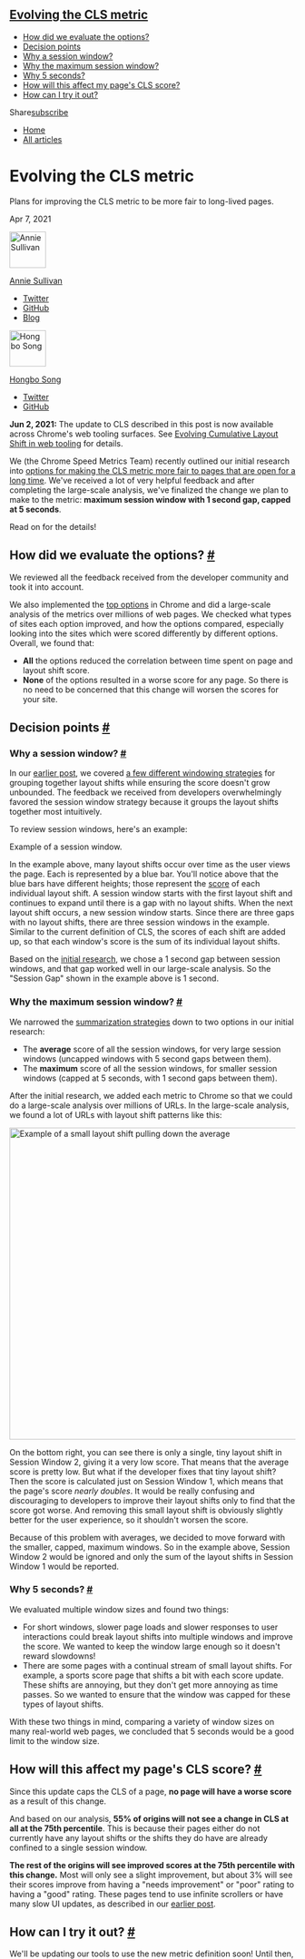 <embed src="https://web-dev.imgix.net/image/admin/JSBg0yF1fatrTDQSKiTW.webp?auto=format" class="w-hero w-hero--cover" sizes="100vw" srcset="https://web-dev.imgix.net/image/admin/JSBg0yF1fatrTDQSKiTW.webp?auto=format&amp;w=200 200w, https://web-dev.imgix.net/image/admin/JSBg0yF1fatrTDQSKiTW.webp?auto=format&amp;w=228 228w, https://web-dev.imgix.net/image/admin/JSBg0yF1fatrTDQSKiTW.webp?auto=format&amp;w=260 260w, https://web-dev.imgix.net/image/admin/JSBg0yF1fatrTDQSKiTW.webp?auto=format&amp;w=296 296w, https://web-dev.imgix.net/image/admin/JSBg0yF1fatrTDQSKiTW.webp?auto=format&amp;w=338 338w, https://web-dev.imgix.net/image/admin/JSBg0yF1fatrTDQSKiTW.webp?auto=format&amp;w=385 385w, https://web-dev.imgix.net/image/admin/JSBg0yF1fatrTDQSKiTW.webp?auto=format&amp;w=439 439w, https://web-dev.imgix.net/image/admin/JSBg0yF1fatrTDQSKiTW.webp?auto=format&amp;w=500 500w, https://web-dev.imgix.net/image/admin/JSBg0yF1fatrTDQSKiTW.webp?auto=format&amp;w=571 571w, https://web-dev.imgix.net/image/admin/JSBg0yF1fatrTDQSKiTW.webp?auto=format&amp;w=650 650w, https://web-dev.imgix.net/image/admin/JSBg0yF1fatrTDQSKiTW.webp?auto=format&amp;w=741 741w, https://web-dev.imgix.net/image/admin/JSBg0yF1fatrTDQSKiTW.webp?auto=format&amp;w=845 845w, https://web-dev.imgix.net/image/admin/JSBg0yF1fatrTDQSKiTW.webp?auto=format&amp;w=964 964w, https://web-dev.imgix.net/image/admin/JSBg0yF1fatrTDQSKiTW.webp?auto=format&amp;w=1098 1098w, https://web-dev.imgix.net/image/admin/JSBg0yF1fatrTDQSKiTW.webp?auto=format&amp;w=1252 1252w, https://web-dev.imgix.net/image/admin/JSBg0yF1fatrTDQSKiTW.webp?auto=format&amp;w=1428 1428w, https://web-dev.imgix.net/image/admin/JSBg0yF1fatrTDQSKiTW.webp?auto=format&amp;w=1600 1600w" width="1600" height="480" />

## <a href="#evolving-the-cls-metric" class="w-toc__header--link">Evolving the CLS metric</a>

- [How did we evaluate the options?](#how-did-we-evaluate-the-options)
- [Decision points](#decision-points)
- [Why a session window?](#why-a-session-window)
- [Why the maximum session window?](#why-the-maximum-session-window)
- [Why 5 seconds?](#why-5-seconds)
- [How will this affect my page's CLS score?](#how-will-this-affect-my-page's-cls-score)
- [How can I try it out?](#how-can-i-try-it-out)

Share<a href="/newsletter/" class="gc-analytics-event w-actions__fab w-actions__fab--subscribe"><span>subscribe</span></a>

- <a href="/" class="gc-analytics-event w-breadcrumbs__link w-breadcrumbs__link--left-justify">Home</a>
- <a href="/blog" class="gc-analytics-event w-breadcrumbs__link">All articles</a>

# Evolving the CLS metric

Plans for improving the CLS metric to be more fair to long-lived pages.

Apr 7, 2021

[<img src="https://web-dev.imgix.net/image/admin/Elo3rfkiDHm148ov4IZU.jpg?auto=format&amp;fit=crop&amp;h=64&amp;w=64" alt="Annie Sullivan" class="w-author__image" sizes="(min-width: 64px) 64px, calc(100vw - 48px)" srcset="https://web-dev.imgix.net/image/admin/Elo3rfkiDHm148ov4IZU.jpg?fit=crop&amp;h=64&amp;w=64&amp;auto=format&amp;dpr=1&amp;q=75, https://web-dev.imgix.net/image/admin/Elo3rfkiDHm148ov4IZU.jpg?fit=crop&amp;h=64&amp;w=64&amp;auto=format&amp;dpr=2&amp;q=50 2x, https://web-dev.imgix.net/image/admin/Elo3rfkiDHm148ov4IZU.jpg?fit=crop&amp;h=64&amp;w=64&amp;auto=format&amp;dpr=3&amp;q=35 3x, https://web-dev.imgix.net/image/admin/Elo3rfkiDHm148ov4IZU.jpg?fit=crop&amp;h=64&amp;w=64&amp;auto=format&amp;dpr=4&amp;q=23 4x, https://web-dev.imgix.net/image/admin/Elo3rfkiDHm148ov4IZU.jpg?fit=crop&amp;h=64&amp;w=64&amp;auto=format&amp;dpr=5&amp;q=20 5x" width="64" height="64" />](/authors/anniesullie/)

<a href="/authors/anniesullie/" class="w-author__name-link">Annie Sullivan</a>

- <a href="https://twitter.com/anniesullie" class="w-author__link">Twitter</a>
- <a href="https://github.com/anniesullie" class="w-author__link">GitHub</a>
- <a href="https://anniesullie.com" class="w-author__link">Blog</a>

[<img src="https://web-dev.imgix.net/image/MZfwZ8oVW8U6tzo5CXffcER0jR83/ieAP4AO0so7own9kFVW4.png?auto=format&amp;fit=crop&amp;h=64&amp;w=64" alt="Hongbo Song" class="w-author__image" sizes="(min-width: 64px) 64px, calc(100vw - 48px)" srcset="https://web-dev.imgix.net/image/MZfwZ8oVW8U6tzo5CXffcER0jR83/ieAP4AO0so7own9kFVW4.png?fit=crop&amp;h=64&amp;w=64&amp;auto=format&amp;dpr=1&amp;q=75, https://web-dev.imgix.net/image/MZfwZ8oVW8U6tzo5CXffcER0jR83/ieAP4AO0so7own9kFVW4.png?fit=crop&amp;h=64&amp;w=64&amp;auto=format&amp;dpr=2&amp;q=50 2x, https://web-dev.imgix.net/image/MZfwZ8oVW8U6tzo5CXffcER0jR83/ieAP4AO0so7own9kFVW4.png?fit=crop&amp;h=64&amp;w=64&amp;auto=format&amp;dpr=3&amp;q=35 3x, https://web-dev.imgix.net/image/MZfwZ8oVW8U6tzo5CXffcER0jR83/ieAP4AO0so7own9kFVW4.png?fit=crop&amp;h=64&amp;w=64&amp;auto=format&amp;dpr=4&amp;q=23 4x, https://web-dev.imgix.net/image/MZfwZ8oVW8U6tzo5CXffcER0jR83/ieAP4AO0so7own9kFVW4.png?fit=crop&amp;h=64&amp;w=64&amp;auto=format&amp;dpr=5&amp;q=20 5x" width="64" height="64" />](/authors/hbsong/)

<a href="/authors/hbsong/" class="w-author__name-link">Hongbo Song</a>

- <a href="https://twitter.com/HongboSong" class="w-author__link">Twitter</a>
- <a href="https://github.com/debugtive0517" class="w-author__link">GitHub</a>

**Jun 2, 2021:** The update to CLS described in this post is now available across Chrome's web tooling surfaces. See [Evolving Cumulative Layout Shift in web tooling](/cls-web-tooling/) for details.

We (the Chrome Speed Metrics Team) recently outlined our initial research into [options for making the CLS metric more fair to pages that are open for a long time](/better-layout-shift-metric/). We've received a lot of very helpful feedback and after completing the large-scale analysis, we've finalized the change we plan to make to the metric: **maximum session window with 1 second gap, capped at 5 seconds**.

Read on for the details!

## How did we evaluate the options? <a href="#how-did-we-evaluate-the-options" class="w-headline-link">#</a>

We reviewed all the feedback received from the developer community and took it into account.

We also implemented the [top options](/better-layout-shift-metric/#best-strategies) in Chrome and did a large-scale analysis of the metrics over millions of web pages. We checked what types of sites each option improved, and how the options compared, especially looking into the sites which were scored differently by different options. Overall, we found that:

- **All** the options reduced the correlation between time spent on page and layout shift score.
- **None** of the options resulted in a worse score for any page. So there is no need to be concerned that this change will worsen the scores for your site.

## Decision points <a href="#decision-points" class="w-headline-link">#</a>

### Why a session window? <a href="#why-a-session-window" class="w-headline-link">#</a>

In our [earlier post](/better-layout-shift-metric/), we covered [a few different windowing strategies](/better-layout-shift-metric/#windowing-strategies) for grouping together layout shifts while ensuring the score doesn't grow unbounded. The feedback we received from developers overwhelmingly favored the session window strategy because it groups the layout shifts together most intuitively.

To review session windows, here's an example:

Example of a session window.

In the example above, many layout shifts occur over time as the user views the page. Each is represented by a blue bar. You'll notice above that the blue bars have different heights; those represent the [score](/cls/#layout-shift-score) of each individual layout shift. A session window starts with the first layout shift and continues to expand until there is a gap with no layout shifts. When the next layout shift occurs, a new session window starts. Since there are three gaps with no layout shifts, there are three session windows in the example. Similar to the current definition of CLS, the scores of each shift are added up, so that each window's score is the sum of its individual layout shifts.

Based on the [initial research](/better-layout-shift-metric/#best-strategies), we chose a 1 second gap between session windows, and that gap worked well in our large-scale analysis. So the "Session Gap" shown in the example above is 1 second.

### Why the maximum session window? <a href="#why-the-maximum-session-window" class="w-headline-link">#</a>

We narrowed the [summarization strategies](/better-layout-shift-metric/#summarization) down to two options in our initial research:

- The **average** score of all the session windows, for very large session windows (uncapped windows with 5 second gaps between them).
- The **maximum** score of all the session windows, for smaller session windows (capped at 5 seconds, with 1 second gaps between them).

After the initial research, we added each metric to Chrome so that we could do a large-scale analysis over millions of URLs. In the large-scale analysis, we found a lot of URLs with layout shift patterns like this:

<img src="https://web-dev.imgix.net/image/MZfwZ8oVW8U6tzo5CXffcER0jR83/bW3lHZmss3cqGayZsq4P.png?auto=format" alt="Example of a small layout shift pulling down the average" sizes="(min-width: 800px) 800px, calc(100vw - 48px)" srcset="https://web-dev.imgix.net/image/MZfwZ8oVW8U6tzo5CXffcER0jR83/bW3lHZmss3cqGayZsq4P.png?auto=format&amp;w=200 200w, https://web-dev.imgix.net/image/MZfwZ8oVW8U6tzo5CXffcER0jR83/bW3lHZmss3cqGayZsq4P.png?auto=format&amp;w=228 228w, https://web-dev.imgix.net/image/MZfwZ8oVW8U6tzo5CXffcER0jR83/bW3lHZmss3cqGayZsq4P.png?auto=format&amp;w=260 260w, https://web-dev.imgix.net/image/MZfwZ8oVW8U6tzo5CXffcER0jR83/bW3lHZmss3cqGayZsq4P.png?auto=format&amp;w=296 296w, https://web-dev.imgix.net/image/MZfwZ8oVW8U6tzo5CXffcER0jR83/bW3lHZmss3cqGayZsq4P.png?auto=format&amp;w=338 338w, https://web-dev.imgix.net/image/MZfwZ8oVW8U6tzo5CXffcER0jR83/bW3lHZmss3cqGayZsq4P.png?auto=format&amp;w=385 385w, https://web-dev.imgix.net/image/MZfwZ8oVW8U6tzo5CXffcER0jR83/bW3lHZmss3cqGayZsq4P.png?auto=format&amp;w=439 439w, https://web-dev.imgix.net/image/MZfwZ8oVW8U6tzo5CXffcER0jR83/bW3lHZmss3cqGayZsq4P.png?auto=format&amp;w=500 500w, https://web-dev.imgix.net/image/MZfwZ8oVW8U6tzo5CXffcER0jR83/bW3lHZmss3cqGayZsq4P.png?auto=format&amp;w=571 571w, https://web-dev.imgix.net/image/MZfwZ8oVW8U6tzo5CXffcER0jR83/bW3lHZmss3cqGayZsq4P.png?auto=format&amp;w=650 650w, https://web-dev.imgix.net/image/MZfwZ8oVW8U6tzo5CXffcER0jR83/bW3lHZmss3cqGayZsq4P.png?auto=format&amp;w=741 741w, https://web-dev.imgix.net/image/MZfwZ8oVW8U6tzo5CXffcER0jR83/bW3lHZmss3cqGayZsq4P.png?auto=format&amp;w=845 845w, https://web-dev.imgix.net/image/MZfwZ8oVW8U6tzo5CXffcER0jR83/bW3lHZmss3cqGayZsq4P.png?auto=format&amp;w=964 964w, https://web-dev.imgix.net/image/MZfwZ8oVW8U6tzo5CXffcER0jR83/bW3lHZmss3cqGayZsq4P.png?auto=format&amp;w=1098 1098w, https://web-dev.imgix.net/image/MZfwZ8oVW8U6tzo5CXffcER0jR83/bW3lHZmss3cqGayZsq4P.png?auto=format&amp;w=1252 1252w, https://web-dev.imgix.net/image/MZfwZ8oVW8U6tzo5CXffcER0jR83/bW3lHZmss3cqGayZsq4P.png?auto=format&amp;w=1428 1428w, https://web-dev.imgix.net/image/MZfwZ8oVW8U6tzo5CXffcER0jR83/bW3lHZmss3cqGayZsq4P.png?auto=format&amp;w=1600 1600w" width="800" height="550" />

On the bottom right, you can see there is only a single, tiny layout shift in Session Window 2, giving it a very low score. That means that the average score is pretty low. But what if the developer fixes that tiny layout shift? Then the score is calculated just on Session Window 1, which means that the page's score _nearly doubles_. It would be really confusing and discouraging to developers to improve their layout shifts only to find that the score got worse. And removing this small layout shift is obviously slightly better for the user experience, so it shouldn't worsen the score.

Because of this problem with averages, we decided to move forward with the smaller, capped, maximum windows. So in the example above, Session Window 2 would be ignored and only the sum of the layout shifts in Session Window 1 would be reported.

### Why 5 seconds? <a href="#why-5-seconds" class="w-headline-link">#</a>

We evaluated multiple window sizes and found two things:

- For short windows, slower page loads and slower responses to user interactions could break layout shifts into multiple windows and improve the score. We wanted to keep the window large enough so it doesn't reward slowdowns!
- There are some pages with a continual stream of small layout shifts. For example, a sports score page that shifts a bit with each score update. These shifts are annoying, but they don't get more annoying as time passes. So we wanted to ensure that the window was capped for these types of layout shifts.

With these two things in mind, comparing a variety of window sizes on many real-world web pages, we concluded that 5 seconds would be a good limit to the window size.

## How will this affect my page's CLS score? <a href="#how-will-this-affect-my-page&#39;s-cls-score" class="w-headline-link">#</a>

Since this update caps the CLS of a page, **no page will have a worse score** as a result of this change.

And based on our analysis, **55% of origins will not see a change in CLS at all at the 75th percentile**. This is because their pages either do not currently have any layout shifts or the shifts they do have are already confined to a single session window.

**The rest of the origins will see improved scores at the 75th percentile with this change.** Most will only see a slight improvement, but about 3% will see their scores improve from having a "needs improvement" or "poor" rating to having a "good" rating. These pages tend to use infinite scrollers or have many slow UI updates, as described in our [earlier post](/better-layout-shift-metric/).

## How can I try it out? <a href="#how-can-i-try-it-out" class="w-headline-link">#</a>

We'll be updating our tools to use the new metric definition soon! Until then, you can try out the updated version of CLS on any site using the [example JavaScript implementations](https://github.com/mmocny/web-vitals/wiki/Snippets-for-LSN-using-PerformanceObserver) or the [fork of the Web Vitals extension](https://github.com/mmocny/web-vitals-extension/tree/experimental-ls).

Thanks to everyone who took the time to read the previous post and give their feedback!

<a href="/tags/performance/" class="w-chip">Performance</a> <a href="/tags/web-vitals/" class="w-chip">Web Vitals</a>

<span class="w-mr--sm">Last updated: Apr 7, 2021 </span>[Improve article](https://github.com/GoogleChrome/web.dev/blob/master/src/site/content/en/blog/evolving-cls/index.md)

<a href="/blog" class="gc-analytics-event w-article-navigation__link w-article-navigation__link--back w-article-navigation__link--single">Return to all articles</a>

- ### Contribute

  - <a href="https://github.com/GoogleChrome/web.dev/issues/new?assignees=&amp;labels=bug&amp;template=bug_report.md&amp;title=" class="w-footer__linkbox-link">File a bug</a>
  - <a href="https://github.com/googlechrome/web.dev" class="w-footer__linkbox-link">View source</a>

- ### Related content

  - <a href="https://blog.chromium.org/" class="w-footer__linkbox-link">Chrome updates</a>
  - <a href="https://developers.google.com/web/" class="w-footer__linkbox-link">Web Fundamentals</a>
  - <a href="https://developers.google.com/web/showcase/" class="w-footer__linkbox-link">Case studies</a>
  - <a href="https://devwebfeed.appspot.com/" class="w-footer__linkbox-link">DevWeb Content Firehose</a>
  - <a href="/podcasts/" class="w-footer__linkbox-link">Podcasts</a>
  - <a href="/shows/" class="w-footer__linkbox-link">Shows</a>

- ### Connect

  - <a href="https://www.twitter.com/ChromiumDev" class="w-footer__linkbox-link">Twitter</a>
  - <a href="https://www.youtube.com/user/ChromeDevelopers" class="w-footer__linkbox-link">YouTube</a>

<a href="https://developers.google.com/" class="w-footer__utility-logo-link"><img src="/images/lockup-color.png" alt="Google Developers" class="w-footer__utility-logo" width="185" height="33" /></a>

- <a href="https://developer.chrome.com/" class="w-footer__utility-link">Chrome</a>
- <a href="https://firebase.google.com/" class="w-footer__utility-link">Firebase</a>
- <a href="https://cloud.google.com/" class="w-footer__utility-link">Google Cloud Platform</a>
- <a href="https://developers.google.com/products" class="w-footer__utility-link">All products</a>

<!-- -->

- <a href="https://policies.google.com/" class="w-footer__utility-link">Terms &amp; Privacy</a>
- <a href="/community-guidelines/" class="w-footer__utility-link">Community Guidelines</a>

Except as otherwise noted, the content of this page is licensed under the [Creative Commons Attribution 4.0 License](https://creativecommons.org/licenses/by/4.0/), and code samples are licensed under the [Apache 2.0 License](https://www.apache.org/licenses/LICENSE-2.0). For details, see the [Google Developers Site Policies](https://developers.google.com/terms/site-policies).
